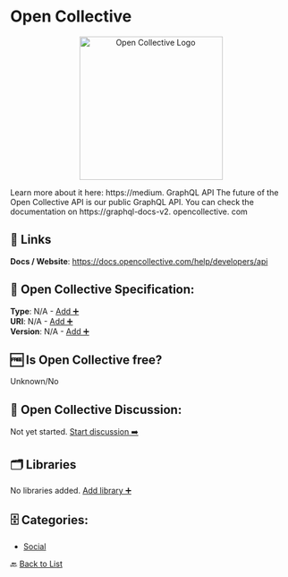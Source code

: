 # Open Collective
<p align="center">
    <img width="256" src="https://raw.githubusercontent.com/apis-list/apis-list/main/apis/open-collective/logo_256x256.png" alt="Open Collective Logo"/>
</p>
Learn more about it here: https://medium. GraphQL API The future of the Open Collective API is our public GraphQL API. You can check the documentation on https://graphql-docs-v2. opencollective. com

##  🔗 Links
**Docs / Website**: https://docs.opencollective.com/help/developers/api

## 🧬 Open Collective Specification:
**Type**: N/A - [Add ➕](https://github.com/apis-list/apis-list/edit/main/apis/open-collective/open-collective.yaml)  
**URI**: N/A - [Add ➕](https://github.com/apis-list/apis-list/edit/main/apis/open-collective/open-collective.yaml)  
**Version**: N/A - [Add ➕](https://github.com/apis-list/apis-list/edit/main/apis/open-collective/open-collective.yaml)

## 🆓 Is Open Collective free?
 Unknown/No 

## 💬 Open Collective Discussion:
Not yet started. [Start discussion ➡️](https://github.com/apis-list/apis-list/discussions/new)

## 🗂️ Libraries

No libraries added. [Add library ➕](https://github.com/apis-list/apis-list/edit/main/apis/open-collective/open-collective.yaml)    


## 🗄️ Categories:
- [Social](https://github.com/apis-list/apis-list#social-)

🔙  [Back to List](https://github.com/apis-list/apis-list)
